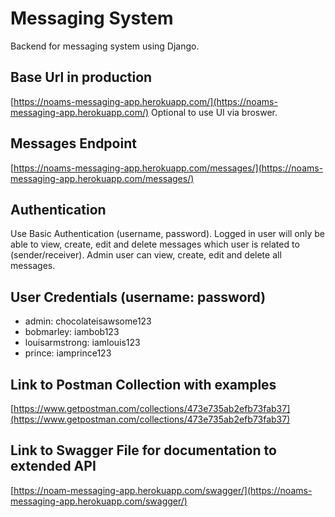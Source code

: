 # Messaging System
Backend for messaging system using Django.

## Base Url in production
[https://noams-messaging-app.herokuapp.com/](https://noams-messaging-app.herokuapp.com/)
Optional to use UI via broswer.

## Messages Endpoint
[https://noams-messaging-app.herokuapp.com/messages/](https://noams-messaging-app.herokuapp.com/messages/)

## Authentication
Use Basic Authentication (username, password).
Logged in user will only be able to view, create, edit and delete messages which user is related to (sender/receiver).
Admin user can view, create, edit and delete all messages.

## User Credentials (username: password)
- admin: chocolateisawsome123
- bobmarley: iambob123
- louisarmstrong: iamlouis123
- prince: iamprince123

## Link to Postman Collection with examples
[https://www.getpostman.com/collections/473e735ab2efb73fab37](https://www.getpostman.com/collections/473e735ab2efb73fab37)

## Link to Swagger File for documentation to extended API
[https://noam-messaging-app.herokuapp.com/swagger/](https://noams-messaging-app.herokuapp.com/swagger/)
